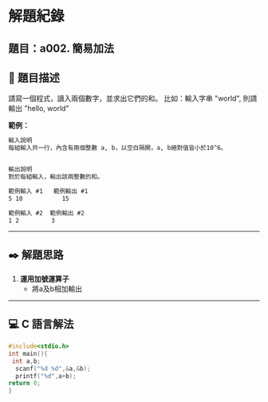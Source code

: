 # 解題紀錄

## 題目：a002. 簡易加法

## 📙 題目描述
請寫一個程式，讀入兩個數字，並求出它們的和。
比如：輸入字串 "world", 則請輸出 "hello, world"

**範例：**
```txt
輸入說明
每組輸入共一行，內含有兩個整數 a, b，以空白隔開，a, b絕對值皆小於10^6。 


輸出說明
對於每組輸入，輸出該兩整數的和。
```

```txt
範例輸入 #1   範例輸出 #1 
5 10           15
```

```txt
範例輸入 #2  範例輸出 #2
1 2         3
```


---

## ✒️ 解題思路
1. **運用加號運算子**
   - 將a及b相加輸出
---

## 💻 C 語言解法

```c
#include<stdio.h>
int main(){
 int a,b;
  scanf("%d %d",&a,&b);
  printf("%d",a+b);
return 0;
}
```

